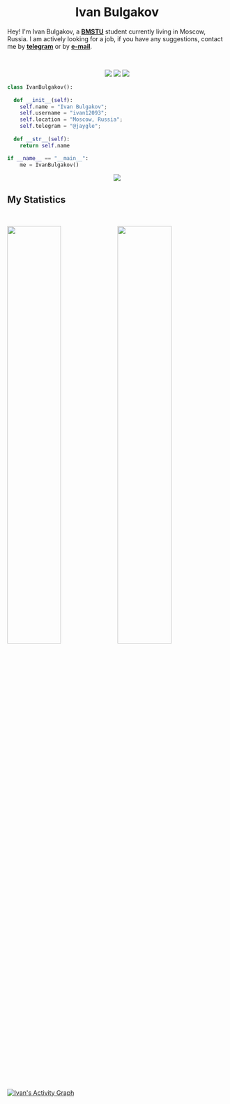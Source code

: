 <h1 align="center">
  <b>Ivan Bulgakov</b>
</h1>

Hey! I'm Ivan Bulgakov, a <a href="https://en.wikipedia.org/wiki/Bauman_Moscow_State_Technical_University">**BMSTU**</a> student currently living in Moscow, Russia. I am actively looking for a job, if you have any suggestions, contact me by <a href="https://telegram.me/jaygle">**telegram**</a> or by <a href="mailto:wanjasoldier@gmail.com">**e-mail**</a>.

<br>

<p>
<div align="center">
  <img src="https://img.shields.io/badge/-Python-98b982?style=for-the-badge&logo=python&logoColor=98b982&labelColor=282828">
  <img src="https://img.shields.io/badge/-PySpark-E25A1C?style=for-the-badge&logo=Apache%20Spark&logoColor=E25A1C&labelColor=282828">
  <img src="https://img.shields.io/badge/-PostgreSQL-4169E1?style=for-the-badge&logo=PostgreSQL&logoColor=FFFFFF&labelColor=282828">
</div>
</p>

```python
class IvanBulgakov():
    
  def __init__(self):
    self.name = "Ivan Bulgakov";
    self.username = "ivan12093";
    self.location = "Moscow, Russia";
    self.telegram = "@jaygle";
  
  def __str__(self):
    return self.name

if __name__ == "__main__":
    me = IvanBulgakov()
```

<div align="center">
    <img src="https://spotify-github-profile.vercel.app/api/view?uid=8qtwvvfzammekmxret027y3n8&cover_image=true&theme=novatorem&bar_color=8c00ff&bar_color_cover=false">
</div>


## My Statistics

<br/>
<p align="left">
  <img width="49.5%" src="https://github-readme-stats.vercel.app/api?username=ivan12093&show_icons=true&theme=gruvbox&hide_border=true"/>
    <img width="49.5%" src="https://github-readme-streak-stats.herokuapp.com/?user=ivan12093&theme=gruvbox&hide_border=true"/>
</p>
<br>

[![Ivan's Activity Graph](https://activity-graph.herokuapp.com/graph?username=ivan12093&custom_title=Ivan's%20Contribution%20Graph&theme=gruvbox&bg_color=282828&hide_border=true&line=d1a01f&point=c58545)](https://github.com/ivan12093)
